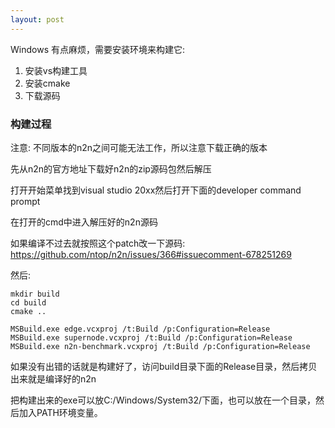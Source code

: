 ```yaml
---
layout: post
---
```


Windows 有点麻烦，需要安装环境来构建它:

1. 安装vs构建工具
2. 安装cmake
3. 下载源码

### 构建过程

注意: 不同版本的n2n之间可能无法工作，所以注意下载正确的版本

先从n2n的官方地址下载好n2n的zip源码包然后解压

打开开始菜单找到visual studio 20xx然后打开下面的developer command prompt

在打开的cmd中进入解压好的n2n源码

如果编译不过去就按照这个patch改一下源码: https://github.com/ntop/n2n/issues/366#issuecomment-678251269

然后:

```
mkdir build
cd build
cmake ..

MSBuild.exe edge.vcxproj /t:Build /p:Configuration=Release
MSBuild.exe supernode.vcxproj /t:Build /p:Configuration=Release
MSBuild.exe n2n-benchmark.vcxproj /t:Build /p:Configuration=Release
```

如果没有出错的话就是构建好了，访问build目录下面的Release目录，然后拷贝出来就是编译好的n2n

把构建出来的exe可以放C:/Windows/System32/下面，也可以放在一个目录，然后加入PATH环境变量。



